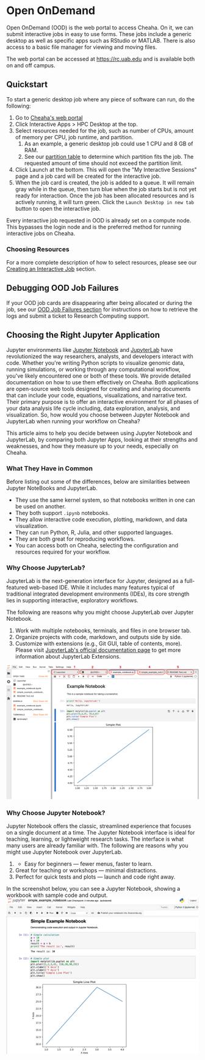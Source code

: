 # Open OnDemand

Open OnDemand (OOD) is the web portal to access Cheaha. On it, we can submit interactive jobs in easy to use forms. These jobs include a generic desktop as well as specific apps such as RStudio or MATLAB. There is also access to a basic file manager for viewing and moving files.

The web portal can be accessed at <https://rc.uab.edu> and is available both on and off campus.

## Quickstart

To start a generic desktop job where any piece of software can run, do the following:

1. Go to [Cheaha's web portal](https://rc.uab.edu)
1. Click Interactive Apps > HPC Desktop at the top.
1. Select resources needed for the job, such as number of CPUs, amount of memory per CPU, job runtime, and partition.
      1. As an example, a generic desktop job could use 1 CPU and 8 GB of RAM.
      1. See our [partition table](https://docs.rc.uab.edu/cheaha/hardware/#summary) to determine which partition fits the job. The requested amount of time should not exceed the partition limit.
1. Click Launch at the bottom. This will open the "My Interactive Sessions" page and a job card will be created for the interactive job.
1. When the job card is created, the job is added to a queue. It will remain gray while in the queue, then turn blue when the job starts but is not yet ready for interaction. Once the job has been allocated resources and is actively running, it will turn green. Click the `Launch Desktop in new tab` button to open the interactive job.

Every interactive job requested in OOD is already set on a compute node. This bypasses the login node and is the preferred method for running interactive jobs on Cheaha.

### Choosing Resources

For a more complete description of how to select resources, please see our [Creating an Interactive Job](ood_layout.md#creating-an-interactive-job) section.

## Debugging OOD Job Failures

If your OOD job cards are disappearing after being allocated or during the job, see our [OOD Job Failures section](ood_layout.md#debugging-ood-job-failures) for instructions on how to retrieve the logs and submit a ticket to Research Computing support.

## Choosing the Right Jupyter Application

Jupyter environments like [Jupyter Notebook](./ood_jupyter_notebook.md) and [JupyterLab](./ood_jupyterlab.md) have revolutionized the way researchers, analysts, and developers interact with code. Whether you're writing Python scripts to visualize genomic data, running simulations, or working through any computational workflow, you've likely encountered one or both of these tools. We provide detailed documentation on how to use them effectively on Cheaha. Both applications are open-source web tools designed for creating and sharing documents that can include your code, equations, visualizations, and narrative text. Their primary purpose is to offer an interactive environment for all phases of your data analysis life cycle including, data exploration, analysis, and visualization. So, how would you choose between Jupyter Notebook and JupyterLab when running your workflow on Cheaha?

This article aims to help you decide between using Jupyter Notebook and JupyterLab, by comparing both Jupyter Apps, looking at their strengths and weaknesses, and how they measure up to your needs, especially on Cheaha.

### What They Have in Common

Before listing out some of the differences, below are similarities between Jupyter NoteBooks and JupyterLab.

- They use the same kernel system, so that notebooks written in one can be used on another.
- They both support `.ipynb` notebooks.
- They allow interactive code execution, plotting, markdown, and data visualization.
- They can run Python, R, Julia, and other supported languages.
- They are both great for reproducing workflows.
- You can access both on Cheaha, selecting the configuration and resources required for your workflow.

### Why Choose JupyterLab?

JupyterLab is the next-generation interface for Jupyter, designed as a full-featured web-based IDE. While it includes many features typical of traditional integrated development environments (IDEs), its core strength lies in supporting interactive, exploratory workflows.

The following are reasons why you might choose JupyterLab over Jupyter Notebook.

1. Work with multiple notebooks, terminals, and files in one browser tab.
1. Organize projects with code, markdown, and outputs side by side.
1. Customize with extensions (e.g., Git GUI, table of contents, more). Please visit [JupyterLab's official documentation page](https://jupyterlab.readthedocs.io/en/stable/user/extensions.html#extensions) to get more information about JupyterLab Extensions.

![!Screenshot of a JupyterLab interface with an Example Notebook open.](./images/jupyterlabsample.png)

### Why Choose Jupyter Notebook?

Jupyter Notebook offers the classic, streamlined experience that focuses on a single document at a time. The Jupyter Notebook interface is ideal for teaching, learning, or lightweight research tasks. The interface is what many users are already familiar with. The following are reasons why you might use Jupyter Notebook over JupyterLab.

1. - Easy for beginners — fewer menus, faster to learn.
1. Great for teaching or workshops — minimal distractions.
1. Perfect for quick tests and plots — launch and code right away.

In the screenshot below, you can see a Jupyter Notebook, showing a workbook with sample code and output.
![!Screenshot of Jupyter Notebook showing a single notebook open with code and output.](./images/jupyternotebooksample.png)
